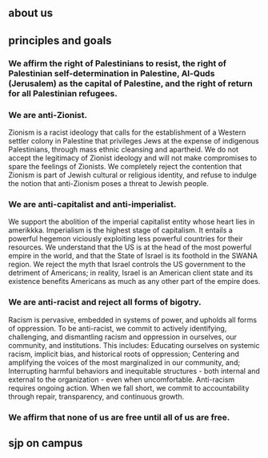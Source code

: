 ## about us

## principles and goals

### We affirm the right of Palestinians to resist, the right of Palestinian self-determination in Palestine, Al-Quds (Jerusalem) as the capital of Palestine, and the right of return for all Palestinian refugees.

### We are anti-Zionist.

Zionism is a racist ideology that calls for the establishment of a Western settler colony in Palestine that privileges Jews at the expense of indigenous Palestinians, through mass ethnic cleansing and apartheid. We do not accept the legitimacy of Zionist ideology and will not make compromises to spare the feelings of Zionists. We completely reject the contention that Zionism is part of Jewish cultural or religious identity, and refuse to indulge the notion that anti-Zionism poses a threat to Jewish people.

### We are anti-capitalist and anti-imperialist.

We support the abolition of the imperial capitalist entity whose heart lies in amerikkka. Imperialism is the highest stage of capitalism. It entails a powerful hegemon viciously exploiting less powerful countries for their resources. We understand that the US is at the head of the most powerful empire in the world, and that the State of Israel is its foothold in the SWANA region. We reject the myth that Israel controls the US government to the detriment of Americans; in reality, Israel is an American client state and its existence benefits Americans as much as any other part of the empire does.

### We are anti-racist and reject all forms of bigotry.

Racism is pervasive, embedded in systems of power, and upholds all forms of oppression. To be anti-racist, we commit to actively identifying, challenging, and dismantling racism and oppression in ourselves, our community, and institutions. This includes: Educating ourselves on systemic racism, implicit bias, and historical roots of oppression; Centering and amplifying the voices of the most marginalized in our community, and; Interrupting harmful behaviors and inequitable structures - both internal and external to the organization - even when uncomfortable. Anti-racism requires ongoing action. When we fall short, we commit to accountability through repair, transparency, and continuous growth.

### We affirm that none of us are free until all of us are free.

## sjp on campus
